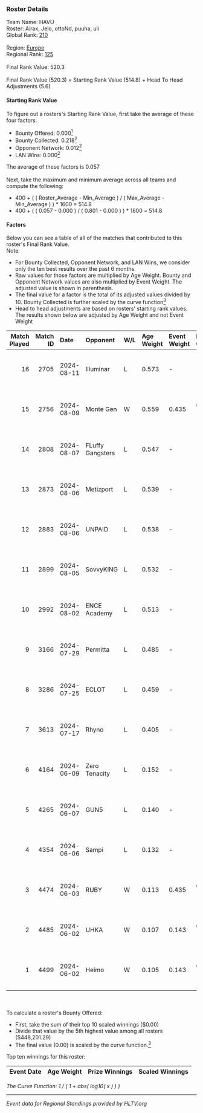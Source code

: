 ### Roster Details<br />
Team Name: HAVU<br />
Roster: Airax, Jelo, ottoNd, puuha, uli<br />
Global Rank: [210](../../standings_global_2024_11_13.md)<br />
<br />
Region: [Europe]( ../../standings_europe_2024_11_13.md)<br />
Regional Rank: [125]( ../../standings_europe_2024_11_13.md)<br />
<br />
Final Rank Value:  520.3<br />
<br />
Final Rank Value (520.3) = Starting Rank Value (514.8) + Head To Head Adjustments (5.6)<br />

#### Starting Rank Value<br />
To figure out a rosters's Starting Rank Value, first take the average of these four factors:<br />
- Bounty Offered: 0.000[<sup>1</sup>](#table2)
- Bounty Collected: 0.218[<sup>2</sup>](#table1)
- Opponent Network: 0.012[<sup>2</sup>](#table1)
- LAN Wins: 0.000[<sup>2</sup>](#table1)

The average of these factors is 0.057<br />
<br />
Next, take the maximum and minimum average across all teams and compute the following:<br />
- 400 + ( ( Roster_Average - Min_Average ) / ( Max_Average - Min_Average ) ) * 1600 = 514.8
- 400 + ( ( 0.057 - 0.000 ) / ( 0.801 - 0.000 ) ) * 1600 = 514.8


#### Factors<br />
Below you can see a table of all of the matches that contributed to this roster's Final Rank Value.<br />
Note:<br />

- For Bounty Collected, Opponent Network, and LAN Wins, we consider only the ten best results over the past 6 months.
- Raw values for those factors are multiplied by Age Weight. Bounty and Opponent Network values are also multiplied by Event Weight. The adjusted value is shown in parenthesis.
- The final value for a factor is the total of its adjusted values divided by 10. Bounty Collected is further scaled by the curve function[<sup>3</sup>](#curveFunction)
- Head to head adjustments are based on rosters' starting rank values. The results shown below are adjusted by Age Weight and not Event Weight
<span id="table1"></span><br />


| Match Played | Match ID | Date       | Opponent         | W/L | Age Weight | Event Weight | Bounty Collected | Opponent Network | LAN Wins  | H2H Adj. | Roster                          |
| -: | -: | :- | :- | :- | :- | :- | :- | :- | :- | -: | :- |
|           16 |     2705 | 2024-08-11 | Illuminar        | L   | 0.573      | -            | -                | -                | -         |    -1.13 | Airax, Jelo, ottoNd, puuha, uli |
|           15 |     2756 | 2024-08-09 | Monte Gen        | W   | 0.559      | 0.435        | 0.008 (0.002)    | 0.432 (0.105)    | 0 (0.000) |    14.93 | Airax, Jelo, ottoNd, puuha, uli |
|           14 |     2808 | 2024-08-07 | FLuffy Gangsters | L   | 0.547      | -            | -                | -                | -         |    -3.75 | Airax, Jelo, ottoNd, puuha, uli |
|           13 |     2873 | 2024-08-06 | Metizport        | L   | 0.539      | -            | -                | -                | -         |    -0.54 | Airax, Jelo, ottoNd, puuha, uli |
|           12 |     2883 | 2024-08-06 | UNPAID           | L   | 0.538      | -            | -                | -                | -         |    -0.26 | Airax, Jelo, ottoNd, puuha, uli |
|           11 |     2899 | 2024-08-05 | SovvyKiNG        | L   | 0.532      | -            | -                | -                | -         |    -3.60 | Airax, Jelo, ottoNd, puuha, uli |
|           10 |     2992 | 2024-08-02 | ENCE Academy     | L   | 0.513      | -            | -                | -                | -         |    -3.11 | Airax, Jelo, ottoNd, puuha, uli |
|            9 |     3166 | 2024-07-29 | Permitta         | L   | 0.485      | -            | -                | -                | -         |    -0.41 | Airax, Jelo, ottoNd, puuha, uli |
|            8 |     3286 | 2024-07-25 | ECLOT            | L   | 0.459      | -            | -                | -                | -         |    -0.28 | Airax, Jelo, ottoNd, puuha, uli |
|            7 |     3613 | 2024-07-17 | Rhyno            | L   | 0.405      | -            | -                | -                | -         |    -1.66 | Airax, Jelo, ottoNd, puuha, uli |
|            6 |     4164 | 2024-06-09 | Zero Tenacity    | L   | 0.152      | -            | -                | -                | -         |    -0.31 | Airax, Jelo, ottoNd, puuha, uli |
|            5 |     4265 | 2024-06-07 | GUN5             | L   | 0.140      | -            | -                | -                | -         |    -0.31 | Airax, Jelo, ottoNd, puuha, uli |
|            4 |     4354 | 2024-06-06 | Sampi            | L   | 0.132      | -            | -                | -                | -         |    -0.28 | Airax, Jelo, ottoNd, puuha, uli |
|            3 |     4474 | 2024-06-03 | RUBY             | W   | 0.113      | 0.435        | 0.015 (0.001)    | 0.247 (0.012)    | 0 (0.000) |     2.82 | Airax, Jelo, ottoNd, puuha, uli |
|            2 |     4485 | 2024-06-02 | UHKA             | W   | 0.107      | 0.143        | 0.000 (0.000)    | 0.004 (0.000)    | 0 (0.000) |     1.15 | Airax, Jelo, ottoNd, puuha, uli |
|            1 |     4499 | 2024-06-02 | Heimo            | W   | 0.105      | 0.143        | 0.001 (0.000)    | 0.148 (0.002)    | 0 (0.000) |     2.27 | Airax, Jelo, ottoNd, puuha, uli |

<br />
<span id="table2"></span><br />
To calculate a roster's Bounty Offered:<br />

- First, take the sum of their top 10 scaled winnings ($0.00)
- Divide that value by the 5th highest value among all rosters ($448,201.29)
- The final value (0.00) is scaled by the curve function.[<sup>3</sup>](#curveFunction)

Top ten winnings for this roster:<br />

| Event Date | Age Weight | Prize Winnings | Scaled Winnings |
| :- | -: | :- | :- |


<span id="curveFunction"></span>_The Curve Function: 1 / ( 1 + abs( log10( x ) ) )_<br />

---
_Event data for Regional Standings provided by HLTV.org_<br />
